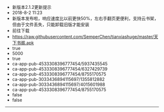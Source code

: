 - 新版本2.1.2更新提示
- 2018-8-2 11:23
- 新版本发布啦，响应速度比以前更快50%，左右手翻页更便利，支持云书架，但由于文件丢失，只能卸载旧版才能安装
- 前往下载
- https://raw.githubusercontent.com/SemperChen/tianxiashuge/master/天下书阁.apk
- true
- 5000
- true
- ca-app-pub-4533308396777454/5937435545
- ca-app-pub-4533308396777454/6327429739
- ca-app-pub-4533308396777454/8755170575
- ca-app-pub-3033436894115697/1355812882
- ca-app-pub-3033436894115697/4015601988
- ca-app-pub-4533308396777454/8755170575
- false
- false
---
